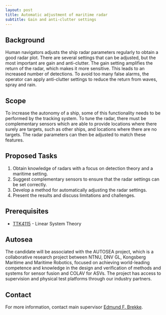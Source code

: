 ```yaml
---
layout: post
title: Automatic adjustment of maritime radar
subtitle: Gain and anti-clutter settings
---
```

## Background
Human navigators adjusts the ship radar parameters regularly to obtain a good radar plot. There are several settings that can be adjusted, but the most important are gain and anti-clutter. The gain setting amplifies the return of the radar, which makes it more sensitive. This leads to an increased number of detections. To avoid too many false alarms, the operator can apply anti-clutter settings to reduce the return from waves, spray and rain.

## Scope
To increase the autonomy of a ship, some of this functionality needs to be performed by the tracking system. To tune the radar, there must be complementary sensors which are able to provide locations where there surely are targets, such as other ships, and locations where there are no targets. The radar parameters can then be adjusted to match these features.

## Proposed Tasks
1. Obtain knowledge of radars with a focus on detection theory and a maritime setting.
2. Suggest complementary sensors to ensure that the radar settings can be set correctly.
3. Develop a method for automatically adjusting the radar settings.
4. Present the results and discuss limitations and challenges.

## Prerequisites
* [TTK4115](http://www.ntnu.edu/studies/courses/TTK4115) - Linear System Theory

## Autosea
The candidate will be associated with the AUTOSEA project, which is a collaborative research project between NTNU, DNV GL, Kongsberg Maritime and Maritime Robotics, focused on achieving world-leading competence and knowledge in the design and verification of methods and systems for sensor fusion and COLAV for ASVs. The project has access to supervision and physical test platforms through our industry partners.

## Contact 
For more information, contact main supervisor [Edmund F. Brekke](http://www.ntnu.no/ansatte/edmundfo).

